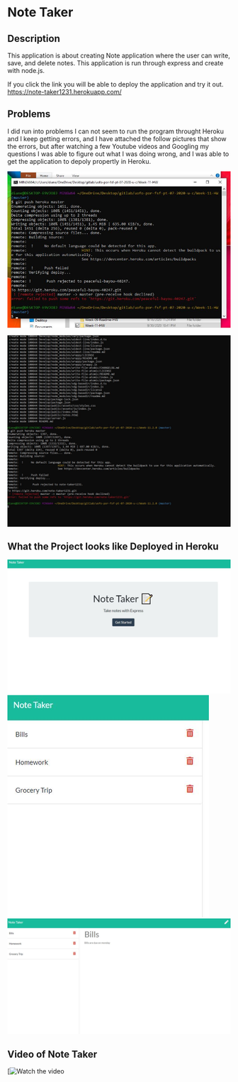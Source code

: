 # Note Taker

## Description
This application is about creating Note application where the user can write, save, and delete notes. This application is run through express and create with node.js. 

If you click the link you will be able to deploy the application and try it out. 
https://note-taker1231.herokuapp.com/

## Problems 
I did run into problems I can not seem to run the program throught Heroku and I keep getting errors, and I have attached the follow pictures that show the errors, but after watching a few Youtube videos and Googling my questions I was able to figure out what I was doing wrong, and I was able to get the application to depoly propertly in Heroku. 

![alt text](Picture/hw11.JPG)

![alt text](Picture/hw112.JPG)


## What the Project looks like Deployed in Heroku

![alt text](Picture/hw11_pic1.JPG)
![alt text](Picture/hw11_3.JPG)
![alt text](Picture/hw11_2.JPG)

## Video of Note Taker
[![Watch the video](hhttps://drive.google.com/file/d/1_gDGG_rzPGnA8LGEdLyDN2GxEGZe7giD/view?usp=sharing)
